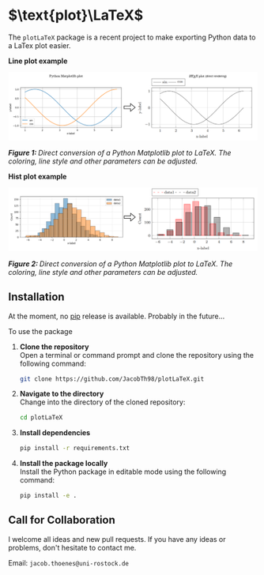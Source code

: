 # $\text{plot}\LaTeX$

The `plotLaTeX` package is a recent project to make exporting Python data to a LaTex plot easier.

**Line plot example**

<p align="center">
    <img src="images/example_line_plot.png" alt="Fig1" width="1000px">
</p>
<p>
    <em><b>Figure 1: </b>Direct conversion of a Python Matplotlib plot to LaTeX. The coloring, line style and other parameters can be adjusted.</em>
</p>

**Hist plot example**

<p align="center">
    <img src="images/example_hist_plot.png" alt="Fig2" width="1000px">
</p>
<p>
    <em><b>Figure 2: </b>Direct conversion of a Python Matplotlib plot to LaTeX. The coloring, line style and other parameters can be adjusted.</em>
</p>

## Installation

At the moment, no [pip](https://pypi.org/) release is available. Probably in the future...

To use the package

1. **Clone the repository**  
   Open a terminal or command prompt and clone the repository using the following command:
   ```bash
   git clone https://github.com/JacobTh98/plotLaTeX.git

2. **Navigate to the directory**  
   Change into the directory of the cloned repository:
   ```bash
   cd plotLaTeX

3. **Install dependencies**
   ```bash
   pip install -r requirements.txt

4. **Install the package locally**  
   Install the Python package in editable mode using the following command:
   ```bash
   pip install -e .


## Call for Collaboration

I welcome all ideas and new pull requests.
If you have any ideas or problems, don't hesitate to contact me.

Email: `jacob.thoenes@uni-rostock.de`

